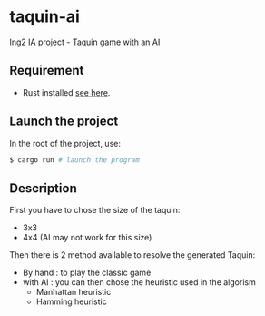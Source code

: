 # taquin-ai
Ing2 IA project - Taquin game with an AI



## Requirement
- Rust installed [see here](https://www.rust-lang.org/tools/install).


## Launch the project 
In the root of the project, use: 
```bash
$ cargo run # launch the program
```

## Description

First you have to chose the size of the taquin:
- 3x3
- 4x4 (AI may not work for this size)

Then there is 2 method available to resolve the generated Taquin:
- By hand : to play the classic game
- with AI : you can then chose the heuristic used in the algorism
    - Manhattan heuristic
    - Hamming heuristic
